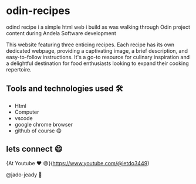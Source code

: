 # odin-recipes

odind recipe i a simple html web i build as was walking through Odin project content during Andela Software development

This website featuring three enticing recipes. Each recipe has its own dedicated webpage, providing a captivating image, a brief description, and easy-to-follow instructions. It's a go-to resource for culinary inspiration and a delightful destination for food enthusiasts looking to expand their cooking repertoire.

## Tools and technologies used :hammer_and_wrench:

- Html
- Computer
- vscode
- google chrome browser 
- github of course :yum: 

## lets connect :smile:
 
 {At Youtube :heart: :smile:}(https://www.youtube.com/@letdo3449)

@jado-jeady :heartbeat:



